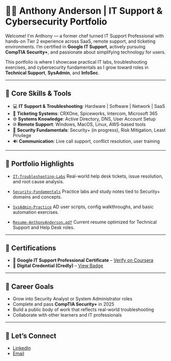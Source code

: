 # 👨‍💻 Anthony Anderson | IT Support & Cybersecurity Portfolio

Welcome! I'm Anthony — a former chef turned IT Support Professional with hands-on Tier 2 experience across SaaS, remote support, and ticketing environments. I’m certified in **Google IT Support**, actively pursuing **CompTIA Security+**, and passionate about simplifying technology for users.

This portfolio is where I showcase practical IT labs, troubleshooting exercises, and cybersecurity fundamentals as I grow toward roles in **Technical Support**, **SysAdmin**, and **InfoSec**.

---

## 🔧 Core Skills & Tools

* 💻 **IT Support & Troubleshooting**: Hardware | Software | Network | SaaS
* 🔧 **Ticketing Systems**: CRXOne, Spiceworks, Intercom, Microsoft 365
* ⚙️ **Systems Knowledge**: Active Directory, DNS, User Account Setup
* 🌐 **Remote Support**: Windows, MacOS, Linux, AWS-based tools
* 🔐 **Security Fundamentals**: Security+ (in progress), Risk Mitigation, Least Privilege
* 🔊 **Communication**: Live call support, conflict resolution, user training

---

## 📂 Portfolio Highlights

* [`IT-Troubleshooting-Labs`](./IT-Troubleshooting-Labs)
  Real-world help desk tickets, issue resolution, and root cause analysis.

* [`Security-Fundamentals`](./Security-Fundamentals)
  Practice labs and study notes tied to Security+ domains and concepts.

* [`SysAdmin-Practice`](./SysAdmin-Practice)
  AD user scripts, config walkthroughs, and basic automation exercises.

* [`Resume-AnthonyAnderson.pdf`](./Resume-AnthonyAnderson.pdf)
  Current resume optimized for Technical Support and Help Desk roles.

---

## 📄 Certifications

* 📅 **Google IT Support Professional Certificate** – [Verify on Coursera](https://coursera.org/verify/professional-cert/VSEUHHP8JV61)
* 🏅 **Digital Credential (Credly)** – [View Badge](https://www.credly.com/earner/earned/badge/721c210d-6ad6-4db1-a20d-8c2c07f2e598)

---

## 🌟 Career Goals

* Grow into Security Analyst or System Administrator roles
* Complete and pass **CompTIA Security+** in 2025
* Build a public body of work that reflects real-world troubleshooting
* Collaborate with other learners and IT professionals

---

## 📧 Let’s Connect

* [LinkedIn](https://www.linkedin.com/in/ant-andersonc137)
* [Email](mailto:antonioanderzc137@gmail.com)

